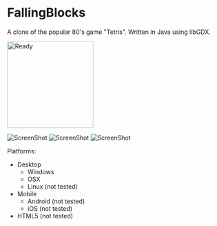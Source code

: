 # FallingBlocks
A clone of the popular 80's game "Tetris". Written in Java using libGDX.

<img src="http://i.imgur.com/vApn9eS.png" alt="Ready" style="width: 200px;"/>

![ScreenShot](http://i.imgur.com/vApn9eS.png)
![ScreenShot](http://i.imgur.com/IMzoS8P.png)
![ScreenShot](http://i.imgur.com/i6WZBql.png)

Platforms:
- Desktop
  - Windows
  - OSX
  - Linux (not tested)
- Mobile
  - Android (not tested)
  - iOS (not tested)
- HTML5 (not tested)


